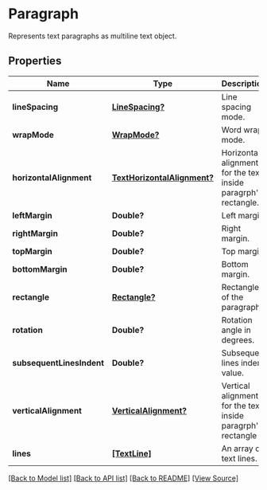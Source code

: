 ﻿# Paragraph
Represents text paragraphs as multiline text object.

## Properties
Name | Type | Description | Notes
------------ | ------------- | ------------- | -------------
**lineSpacing** | [**LineSpacing?**](LineSpacing.md) | Line spacing mode. | [optional]
**wrapMode** | [**WrapMode?**](WrapMode.md) | Word wrap mode. | [optional]
**horizontalAlignment** | [**TextHorizontalAlignment?**](TextHorizontalAlignment.md) | Horizontal alignment for the text inside paragrph's rectangle. | [optional]
**leftMargin** | **Double?** | Left margin. | [optional]
**rightMargin** | **Double?** | Right margin. | [optional]
**topMargin** | **Double?** | Top margin. | [optional]
**bottomMargin** | **Double?** | Bottom margin. | [optional]
**rectangle** | [**Rectangle?**](Rectangle.md) | Rectangle of the paragraph. | [optional]
**rotation** | **Double?** | Rotation angle in degrees. | [optional]
**subsequentLinesIndent** | **Double?** | Subsequent lines indent value. | [optional]
**verticalAlignment** | [**VerticalAlignment?**](VerticalAlignment.md) | Vertical alignment for the text inside paragrph's rectangle | [optional]
**lines** | [**[TextLine]**](TextLine.md) | An array of text lines. | 

[[Back to Model list]](../README.md#documentation-for-models) [[Back to API list]](../README.md#documentation-for-api-endpoints) [[Back to README]](../README.md) [[View Source]](../AsposePdfCloud/Models/Paragraph.swift)

